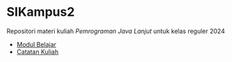 # SIKampus2
 
Repositori materi kuliah _Pemrograman Java Lanjut_ untuk kelas reguler 2024

- [Modul Belajar](https://github.com/ruang-belajar/java-ee/blob/master/docs/README.md)
- [Catatan Kuliah](https://github.com/ruang-belajar/java-ee/blob/master/catatan-reg.md)

